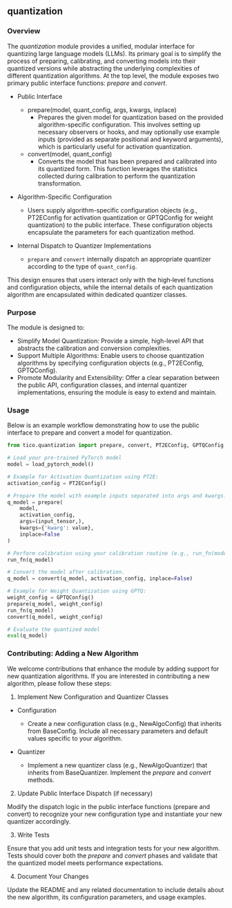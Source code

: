 ## quantization

### Overview

The _quantization_ module provides a unified, modular interface for quantizing large language models (LLMs). 
Its primary goal is to simplify the process of preparing, calibrating, and converting models into their 
quantized versions while abstracting the underlying complexities of different quantization algorithms. 
At the top level, the module exposes two primary public interface functions: _prepare_ and _convert_.

- Public Interface
  - prepare(model, quant_config, args, kwargs, inplace)
    - Prepares the given model for quantization based on the provided algorithm-specific configuration. 
      This involves setting up necessary observers or hooks, and may optionally use example inputs 
      (provided as separate positional and keyword arguments), which is particularly useful for 
      activation quantization.
  - convert(model, quant_config)
    - Converts the model that has been prepared and calibrated into its quantized form. This function 
      leverages the statistics collected during calibration to perform the quantization transformation.

- Algorithm-Specific Configuration
  - Users supply algorithm-specific configuration objects (e.g., PT2EConfig for activation quantization 
    or GPTQConfig for weight quantization) to the public interface. These configuration objects encapsulate
    the parameters for each quantization method.

- Internal Dispatch to Quantizer Implementations
  - `prepare` and `convert` internally dispatch an appropriate quantizer according to the type of `quant_config`.

This design ensures that users interact only with the high‑level functions and configuration objects, 
while the internal details of each quantization algorithm are encapsulated within dedicated quantizer classes.

### Purpose

The module is designed to:
- Simplify Model Quantization: Provide a simple, high-level API that abstracts the calibration and 
  conversion complexities.
- Support Multiple Algorithms: Enable users to choose quantization algorithms by specifying configuration 
  objects (e.g., PT2EConfig, GPTQConfig).
- Promote Modularity and Extensibility: Offer a clear separation between the public API, configuration 
  classes, and internal quantizer implementations, ensuring the module is easy to extend and maintain.

### Usage

Below is an example workflow demonstrating how to use the public interface to prepare and convert a 
 model for quantization.

```python
from tico.quantization import prepare, convert, PT2EConfig, GPTQConfig

# Load your pre-trained PyTorch model
model = load_pytorch_model()

# Example for Activation Quantization using PT2E:
activation_config = PT2EConfig()

# Prepare the model with example inputs separated into args and kwargs.
q_model = prepare(
    model,
    activation_config,
    args=(input_tensor,),
    kwargs={'kwarg': value},
    inplace=False
)

# Perform calibration using your calibration routine (e.g., run_fn(model)).
run_fn(q_model)

# Convert the model after calibration.
q_model = convert(q_model, activation_config, inplace=False)

# Example for Weight Quantization using GPTQ:
weight_config = GPTQConfig()
prepare(q_model, weight_config)
run_fn(q_model)
convert(q_model, weight_config)

# Evaluate the quantized model
eval(q_model)
```

### Contributing: Adding a New Algorithm

We welcome contributions that enhance the module by adding support for new quantization algorithms. 
If you are interested in contributing a new algorithm, please follow these steps:

1. Implement New Configuration and Quantizer Classes

- Configuration
  - Create a new configuration class (e.g., NewAlgoConfig) that inherits from BaseConfig. Include 
    all necessary parameters and default values specific to your algorithm.

- Quantizer
  - Implement a new quantizer class (e.g., NewAlgoQuantizer) that inherits from BaseQuantizer. 
    Implement the _prepare_ and _convert_ methods.

2. Update Public Interface Dispatch (if necessary)

Modify the dispatch logic in the public interface functions (prepare and convert) to recognize 
your new configuration type and instantiate your new quantizer accordingly.

3. Write Tests

Ensure that you add unit tests and integration tests for your new algorithm. Tests should cover 
both the _prepare_ and _convert_ phases and validate that the quantized model meets performance 
expectations.

4. Document Your Changes

Update the README and any related documentation to include details about the new algorithm, 
its configuration parameters, and usage examples.
